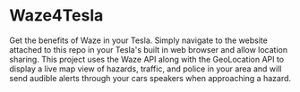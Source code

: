 # Waze4Tesla

Get the benefits of Waze in your Tesla. Simply navigate to the website attached to this repo in your Tesla's built in web browser and allow location sharing. This project uses the Waze API along with the GeoLocation API to display a live map view of hazards, traffic, and police in your area and will send audible alerts through your cars speakers when approaching a hazard.
